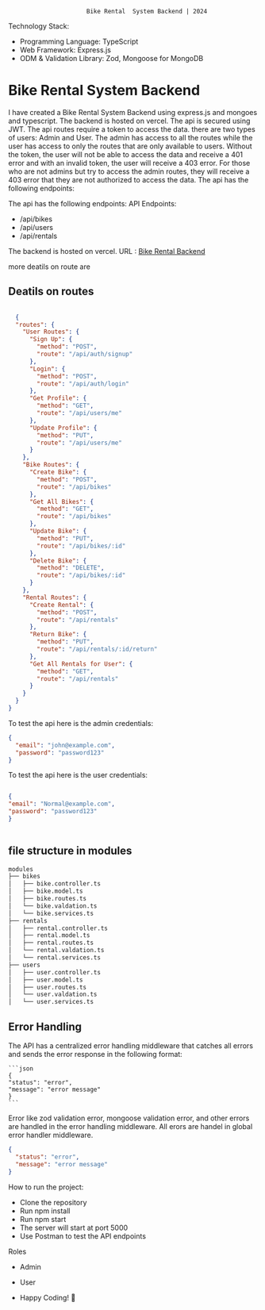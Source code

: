                          Bike Rental  System Backend | 2024

Technology Stack:
- Programming Language: TypeScript
- Web Framework: Express.js
- ODM & Validation Library: Zod, Mongoose for MongoDB

# Bike Rental System Backend
 I have created a Bike Rental System Backend using express.js and mongoes and typescript. The backend is hosted on vercel. The api is secured using JWT. The api routes require a token to access the data. there are two types of users: Admin and User. The admin has access to all the routes while the user has access to only the routes that are only available to users.
 Without the token, the user will not be able to access the data and receive a 401 error and with an invalid token, the user will receive a 403 error.  For those who are not admins but try to access the admin routes, they will receive a 403 error that they are not authorized to access the data. 
  The api has the following endpoints:
 
The api has the following endpoints:
API Endpoints:
- /api/bikes
- /api/users
- /api/rentals

The backend is hosted on vercel. URL : [Bike Rental Backend ](https://bike-rental-backend-delta.vercel.app)

 more deatils on route are 
 ## Deatils on routes
```json
 
  {
  "routes": {
    "User Routes": {
      "Sign Up": {
        "method": "POST",
        "route": "/api/auth/signup"
      },
      "Login": {
        "method": "POST",
        "route": "/api/auth/login"
      },
      "Get Profile": {
        "method": "GET",
        "route": "/api/users/me"
      },
      "Update Profile": {
        "method": "PUT",
        "route": "/api/users/me"
      }
    },
    "Bike Routes": {
      "Create Bike": {
        "method": "POST",
        "route": "/api/bikes"
      },
      "Get All Bikes": {
        "method": "GET",
        "route": "/api/bikes"
      },
      "Update Bike": {
        "method": "PUT",
        "route": "/api/bikes/:id"
      },
      "Delete Bike": {
        "method": "DELETE",
        "route": "/api/bikes/:id"
      }
    },
    "Rental Routes": {
      "Create Rental": {
        "method": "POST",
        "route": "/api/rentals"
      },
      "Return Bike": {
        "method": "PUT",
        "route": "/api/rentals/:id/return"
      },
      "Get All Rentals for User": {
        "method": "GET",
        "route": "/api/rentals"
      }
    }
  }
}


```

To test the api here is the admin credentials:
```json
{
  "email": "john@example.com",
  "password": "password123"
}

```
To test the api here is the user credentials:
```json

{
"email": "Normal@example.com",
"password": "password123"
}
    
```
## file structure in modules
```bash
modules
├── bikes
│   ├── bike.controller.ts
│   ├── bike.model.ts
│   ├── bike.routes.ts
│   └── bike.valdation.ts
│   └── bike.services.ts
├── rentals
│   ├── rental.controller.ts
│   ├── rental.model.ts
│   ├── rental.routes.ts
│   └── rental.valdation.ts
│   └── rental.services.ts
├── users
│   ├── user.controller.ts
│   ├── user.model.ts
│   ├── user.routes.ts
│   └── user.valdation.ts
│   └── user.services.ts
```







## Error Handling

The API has a centralized error handling middleware that catches all errors and sends the error response in the following format:
    
    ```json
    {
    "status": "error",
    "message": "error message"
    }
    ```
Error like zod validation error, mongoose validation error, and other errors are handled in the error handling middleware.
All erors are handel in global error handler middleware.


```json
{
  "status": "error",
  "message": "error message"
}
```


How to run the project:
- Clone the repository
- Run npm install
- Run npm start
- The server will start at port 5000
- Use Postman to test the API endpoints

Roles
- Admin
- User












- Happy Coding! 🚀
```


